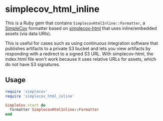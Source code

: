 # simplecov\_html\_inline

This is a Ruby gem that contains `SimplecovHtmlInline::Formatter`, a [SimpleCov](https://github.com/simplecov-ruby/simplecov) formatter based on [simplecov-html](https://github.com/simplecov-ruby/simplecov-html) that uses inline/embedded assets (via data URIs).

This is useful for cases such as using continuous integration software that publishes artifacts to a private S3 bucket and lets you view artifacts by responding with a redirect to a signed S3 URL. With simplecov-html, the index.html file won't work because it uses relative URLs for assets, which do not have S3 signatures.

## Usage

```ruby
require 'simplecov'
require 'simplecov_html_inline'

SimpleCov.start do
  formatter SimplecovHtmlInline::Formatter
end
```
